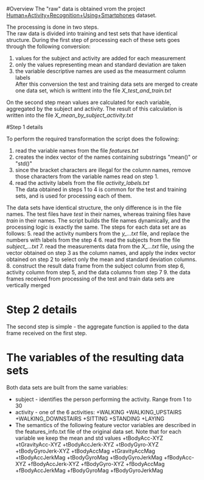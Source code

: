 #Overview
The "raw" data is obtained vrom the project [Human+Activity+Recognition+Using+Smartphones](http://archive.ics.uci.edu/ml/datasets/Human+Activity+Recognition+Using+Smartphones) dataset.

The processing is done in two steps.  
The raw data is divided into training and test sets that have identical structure.
During the first step of processing each of these sets goes through the following conversion:
1. values for the subject and activity are added for each measurement 
2. only the values representing mean and standard deviation are taken
3. the variable descriptive names are used as the measurment column labels  
After this conversion the test and training data sets are merged to create one data set, which is writtent into the file *X_test_and_train.txt* 

On the second step mean values are calculated for each variable, aggregated by the subject and activity. The result of this calculation is written into the file *X_mean_by_subject_activity.txt*

#Step 1 details

To perform the required transformation the script does the following:
1. read the variable names from the file *features.txt*
2. creates the index vector of the names containing substrings "mean()" or "std()"
3. since the bracket characters are illegal for the column names, remove those characters from the variable names read on step 1.
4. read the activity labels from the file *activity_labels.txt*  
The data obtained in steps 1 to 4 is common for the test and training sets, and is used for processing each of them.  

The data sets have identical structure, the only difference is in the file names. The test files have *test* in their names, whereas training files have *train* in their names. The script builds the file names dynamically, and the processing logic is exactly the same. The steps for each data set are as follows:
5. read the activity numbers from the *y_...txt* file, and replace the numbers with labels from the step 4
6. read the subjects from the file *subject_...txt*
7. read the measurements data from the *X_...txt* file, using the vector obtained on step 3 as the column names, and apply the index vector obtained on step 2 to select only the mean and standard deviation columns.
8. construct the result data frame from the subject column from step 6, activity column from step 5, and the data columns from step 7
9. the data frames received from processing of the test and train data sets are vertically merged

# Step 2 details

The second step is simple - the aggregate function is applied to the data frame received on  the first step.

# The variables of the resulting data sets

Both data sets are built from the same variables:  
* subject - identifies the person performing the activity. Range from 1 to 30
* activity - one of the 6 activities:
  +WALKING
  +WALKING_UPSTAIRS
  +WALKING_DOWNSTAIRS
  +SITTING
  +STANDING
  +LAYING
* The semantics of the following feature vector variables are described in the features_info.txt file of the original data set. Note that for each variable we keep the mean and std values
  +tBodyAcc-XYZ
  +tGravityAcc-XYZ
  +tBodyAccJerk-XYZ
  +tBodyGyro-XYZ
  +tBodyGyroJerk-XYZ
  +tBodyAccMag
  +tGravityAccMag
  +tBodyAccJerkMag
  +tBodyGyroMag
  +tBodyGyroJerkMag
  +fBodyAcc-XYZ
  +fBodyAccJerk-XYZ
  +fBodyGyro-XYZ
  +fBodyAccMag
  +fBodyAccJerkMag
  +fBodyGyroMag
  +fBodyGyroJerkMag
